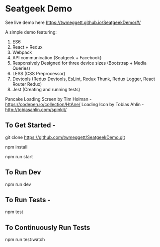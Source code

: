# Seatgeek Demo
See live demo here https://twmeggett.github.io/SeatgeekDemo/#/

A simple demo featuring: 

1. ES6
2. React + Redux
3. Webpack
4. API communication (Seatgeek + Facebook)
5. Responsively Designed for three device sizes (Bootstrap + Media Queries)
6. LESS (CSS Preprocessor)
7. Devtools (Redux Devtools, EsLint, Redux Thunk, Redux Logger, React Router Redux)
8. Jest (Creating and running tests)

Pancake Loading Screen by Tim Holman - https://codepen.io/collection/HtAne/
Loading Icon by Tobias Ahlin - http://tobiasahlin.com/spinkit/

## To Get Started -

git clone https://github.com/twmeggett/SeatgeekDemo.git

npm install

npm run start

## To Run Dev

npm run dev

## To Run Tests -

npm test

## To Continuously Run Tests

npm run test:watch
